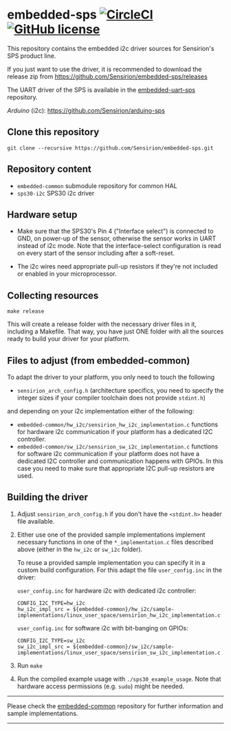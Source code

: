 # embedded-sps [![CircleCI](https://circleci.com/gh/Sensirion/embedded-sps.svg?style=shield)](https://circleci.com/gh/Sensirion/embedded-sps) [![GitHub license](https://img.shields.io/badge/license-BSD3-blue.svg)](https://raw.githubusercontent.com/Sensirion/embedded-sps/master/LICENSE)
This repository contains the embedded i2c driver sources for Sensirion's
SPS product line.

If you just want to use the driver, it is recommended to download the release
zip from https://github.com/Sensirion/embedded-sps/releases

The UART driver of the SPS is available in the
[embedded-uart-sps](https://github.com/Sensirion/embedded-uart-sps) repository.

*Arduino* (i2c): https://github.com/Sensirion/arduino-sps

## Clone this repository
```
git clone --recursive https://github.com/Sensirion/embedded-sps.git
```

## Repository content
* `embedded-common` submodule repository for common HAL
* `sps30-i2c` SPS30 i2c driver


## Hardware setup
* Make sure that the SPS30's Pin 4 ("Interface select") is connected to GND, on
  power-up of the sensor, otherwise the sensor works in UART instead of i2c
  mode. Note that the interface-select configuration is read on every start of
  the sensor including after a soft-reset.

* The i2c wires need appropriate pull-up resistors if they're not included or
  enabled in your microprocessor.

## Collecting resources
```
make release
```
This will create a release folder with the necessary driver files in it,
including a Makefile. That way, you have just ONE folder with all the sources
ready to build your driver for your platform.

## Files to adjust (from embedded-common)
To adapt the driver to your platform, you only need to touch the following

* `sensirion_arch_config.h` (architecture specifics, you need to specify
the integer sizes if your compiler toolchain does not provide `stdint.h`)

and depending on your i2c implementation either of the following:

* `embedded-common/hw_i2c/sensirion_hw_i2c_implementation.c`
  functions for hardware i2c communication if your platform has a dedicated I2C
  controller.
* `embedded-common/sw_i2c/sensirion_sw_i2c_implementation.c`
  functions for software i2c communication if your platform does not have a
  dedicated I2C controller and communication happens with GPIOs. In this case
  you need to make sure that appropriate I2C pull-up resistors are used.

## Building the driver
1. Adjust `sensirion_arch_config.h` if you don't have the `<stdint.h>` header
   file available.
2. Either use one of the provided sample implementations implement necessary
   functions in one of the `*_implementation.c` files described above (either in
   the `hw_i2c` or `sw_i2c` folder).

   To reuse a provided sample implementation you can specify it in a custom
   build configuration. For this adapt the file `user_config.inc` in the
   driver:

   `user_config.inc` for hardware i2c with dedicated i2c controller:
   ```
   CONFIG_I2C_TYPE=hw_i2c
   hw_i2c_impl_src = ${embedded-common}/hw_i2c/sample-implementations/linux_user_space/sensirion_hw_i2c_implementation.c
   ```

   `user_config.inc` for software i2c with bit-banging on GPIOs:
   ```
   CONFIG_I2C_TYPE=sw_i2c
   sw_i2c_impl_src = ${embedded-common}/sw_i2c/sample-implementations/linux_user_space/sensirion_sw_i2c_implementation.c
   ```

3. Run `make`
4. Run the compiled example usage with `./sps30_example_usage`. Note that
   hardware access permissions (e.g. `sudo`) might be needed.

---

Please check the [embedded-common](https://github.com/Sensirion/embedded-common)
repository for further information and sample implementations.

---

